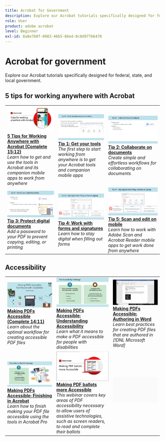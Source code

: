 ```yaml
---
title: Acrobat for Government
description: Explore our Acrobat tutorials specifically designed for federal, state, and local government
role: User
product: adobe acrobat
level: Beginner
exl-id: 8a8e760f-0983-46b5-86ed-8c8d977b6478
---
```

# Acrobat for government

Explore our Acrobat tutorials specifically designed for federal, state, and local government.

## 5 tips for working anywhere with Acrobat

<table style="table-layout:fixed">
<tr>
  <td>
    <a href="5-tips-for-working-anywhere-with-acrobat-dc-for-government.md">
      <img alt="5 Tips for Working Anywhere with Acrobat (Complete 15:12)" src="../../assets/5tipscomplete.png" />
    </a>
    <div>
    <a href="5-tips-for-working-anywhere-with-acrobat-dc-for-government.md"><strong>5 Tips for Working Anywhere with Acrobat (Complete 15:12)</strong></a>
    </div>
    <em>Learn how to get and use the tools in Acrobat and its companion mobile apps to work from anywhere</em>
    <br>
  </td>
  <td>
    <a href="get-your-tools.md">
      <img alt="Tip 1: Get your tools" src="../../assets/Tip1.png" />
    </a>
    <div>
    <a href="get-your-tools.md"><strong>Tip 1: Get your tools</strong></a>
    </div>
    <em>The first step to start working from anywhere is to get your Acrobat tools and companion mobile apps</em>
    <br>
  </td>  
  <td>
    <a href="collaborate-on-documents.md">
      <img alt="Tip 2: Collaborate on documents" src="../../assets/Tip2.png" />
    </a>
    <div>
    <a href="collaborate-on-documents.md"><strong>Tip 2: Collaborate on documents</strong></a>
    </div>
    <em>Create simple and effortless workflows for collaborating on documents</em>
    <br>
  </td>  
</tr>
<tr>
  <td>
    <a href="protect-digital-documents.md">
      <img alt="Tip: 3Protect digital documents" src="../../assets/Tip3.png" />
    </a>
    <div>
    <a href="protect-digital-documents.md"><strong>Tip 3: Protect digital documents</strong></a>
    </div>
    <em>Add a password to your PDF to prevent copying, editing, or printing</em>
    <br>
  </td>
  <td>
    <a href="work-with-forms-and-signatures.md">
      <img alt="Tip 4: Work with forms and signatures" src="../../assets/Tip4.png" />
    </a>
    <div>
    <a href="work-with-forms-and-signatures.md"><strong>Tip 4: Work with forms and signatures</strong></a>
    </div>
    <em>Learn how to stay digital when filling out forms</em>
    <br>
  </td>
  <td>
    <a href="scan-and-edit-on-mobile.md">
      <img alt="Tip 5: Scan and edit on mobile" src="../../assets/Tip5.png" />
    </a>
    <div>
    <a href="scan-and-edit-on-mobile.md"><strong>Tip 5: Scan and edit on mobile</strong></a>
    </div>
    <em>Learn how to work with Adobe Scan and Acrobat Reader mobile apps to get work done from anywhere</em>
    <br>
  </td>
</tr>
</table>

## Accessibility

<table>
<tr>
  <td>
    <a href="making-pdfs-accessible.md">
      <img alt="Making PDFs Accessible (Complete 14:11)" src="../../assets/Accessiblecomplete.png" />
    </a>
    <div>
    <a href="making-pdfs-accessible.md"><strong>Making PDFs Accessible (Complete 14:11)</strong></a>
    </div>
    <em>Learn about the optimal workflow for creating accessible PDF files</em>
    <br>
  </td>
  <td>
    <a href="understanding-accessibility.md">
      <img alt="Making PDFs Accessible: Understanding Accessibility" src="../../assets/Accessibiityunderstanding.png" />
    </a>
    <div>
    <a href="understanding-accessibility.md"><strong>Making PDFs Accessible: Understanding Accessibility</strong></a>
    </div>
    <em>Learn what it means to make a PDF accessible for people with disabilities</em>
    <br>
  </td>  
  <td>
    <a href="collaborate-on-documents.md">
      <img alt="Making PDFs Accessible: Authoring in Word" src="../../assets/Accessibilityword.png" />
    </a>
    <div>
    <a href="collaborate-on-documents.md"><strong>Making PDFs Accessible: Authoring in Word</strong></a>
    </div>
    <em>Learn best practices for creating PDF files that are authored in [!DNL Microsoft Word]</em>
    <br>
  </td>  
</tr>
<tr>
  <td>
    <a href="finishing-in-acrobat.md">
      <img alt="Making PDFs Accessible: Finishing in Acrobat" src="../../assets/Accessibilityacrobat.png" />
    </a>
    <div>
    <a href="finishing-in-acrobat.md"><strong>Making PDFs Accessible: Finishing in Acrobat</strong></a>
    </div>
    <em>Learn how to finish making your PDF file accessible using the tools in Acrobat Pro</em>
    <br>
  </td>
  <td>
    <a href="making-pdf-ballots-accessible.md">
      <img alt="Making PDF ballots more Accessible" src="../../assets/Accessibleballots.png" />
    </a>
    <div>
    <a href="making-pdf-ballots-accessible.md"><strong>Making PDF ballots more Accessible</strong></a>
    </div>
    <em>This webinar covers key areas of PDF accessibility necessary to allow users of assistive technologies, such as screen readers, to read and complete their ballots</em>
    <br>
  </td>  
  <td>
   <img alt="Spacer" src="../../assets/Grayspacer.png" />
    <div>
    <br>
  </td>
</tr>
</table>
